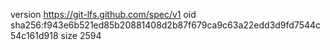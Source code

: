 version https://git-lfs.github.com/spec/v1
oid sha256:f943e6b521ed85b20881408d2b87f679ca9c63a22edd3d9fd7544c54c161d918
size 2594
